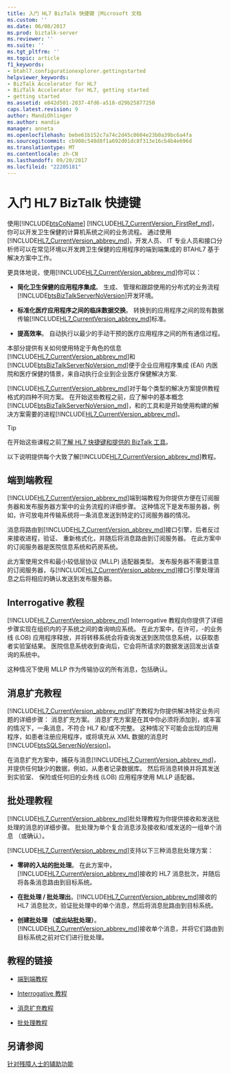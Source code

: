 ```yaml
---
title: 入门 HL7 BizTalk 快捷键 |Microsoft 文档
ms.custom: ''
ms.date: 06/08/2017
ms.prod: biztalk-server
ms.reviewer: ''
ms.suite: ''
ms.tgt_pltfrm: ''
ms.topic: article
f1_keywords:
- btahl7.configurationexplorer.gettingstarted
helpviewer_keywords:
- BizTalk Accelerator for HL7
- BizTalk Accelerator for HL7, getting started
- getting started
ms.assetid: e842d501-2037-4fd6-a518-d29b25877250
caps.latest.revision: 9
author: MandiOhlinger
ms.author: mandia
manager: anneta
ms.openlocfilehash: bebe61b152c7a74c2d45c0604e23b0a39bc6a4fa
ms.sourcegitcommit: cb908c540d8f1a692d01dc8f313e16cb4b4e696d
ms.translationtype: MT
ms.contentlocale: zh-CN
ms.lasthandoff: 09/20/2017
ms.locfileid: "22205181"
---
```

# <a name="get-started-with-the-biztalk-accelerator-for-hl7"></a>入门 HL7 BizTalk 快捷键
使用[!INCLUDE[btsCoName](../../includes/btsconame-md.md)] [!INCLUDE[HL7_CurrentVersion_FirstRef_md](../../includes/hl7-currentversion-firstref-md.md)]，你可以开发卫生保健的计算机系统之间的业务流程。 通过使用[!INCLUDE[HL7_CurrentVersion_abbrev_md](../../includes/hl7-currentversion-abbrev-md.md)]，开发人员、 IT 专业人员和接口分析师可以在常见环境以开发跨卫生保健的应用程序的端到端集成的 BTAHL7 基于解决方案中工作。  
  
 更具体地说，使用[!INCLUDE[HL7_CurrentVersion_abbrev_md](../../includes/hl7-currentversion-abbrev-md.md)]你可以：  
  
-   **简化卫生保健的应用程序集成**。 生成、 管理和跟踪使用的分布式的业务流程[!INCLUDE[btsBizTalkServerNoVersion](../../includes/btsbiztalkservernoversion-md.md)]开发环境。  
  
-   **标准化医疗应用程序之间的临床数据交换**。 转换到的应用程序之间的现有数据传输[!INCLUDE[HL7_CurrentVersion_abbrev_md](../../includes/hl7-currentversion-abbrev-md.md)]标准。  
  
-   **提高效率**。 自动执行以最少的手动干预的医疗应用程序之间的所有通信过程。  

本部分提供有关如何使用特定于角色的信息[!INCLUDE[HL7_CurrentVersion_abbrev_md](../../includes/hl7-currentversion-abbrev-md.md)]和[!INCLUDE[btsBizTalkServerNoVersion_md](../../includes/btsbiztalkservernoversion-md.md)]便于企业应用程序集成 (EAI) 内医院和医疗保健的情景，来自动执行企业到企业医疗保健解决方案.  
  
[!INCLUDE[HL7_CurrentVersion_abbrev_md](../../includes/hl7-currentversion-abbrev-md.md)]对于每个类型的解决方案提供教程格式的四种不同方案。 在开始这些教程之前，应了解中的基本概念[!INCLUDE[btsBizTalkServerNoVersion_md](../../includes/btsbiztalkservernoversion-md.md)]，和的工具和是开始使用构建的解决方案需要的进程[!INCLUDE[HL7_CurrentVersion_abbrev_md](../../includes/hl7-currentversion-abbrev-md.md)]。  

> [!TIP] 
> 在开始这些课程之前[了解 HL7 快捷键和提供的 BizTalk 工具](../../adapters-and-accelerators/accelerator-hl7/learn-the-hl7-accelerator-and-the-biztalk-tools-available.md)。  
  
 以下说明提供每个大致了解[!INCLUDE[HL7_CurrentVersion_abbrev_md](../../includes/hl7-currentversion-abbrev-md.md)]教程。  
  
## <a name="end-to-end-tutorial"></a>端到端教程  
 [!INCLUDE[HL7_CurrentVersion_abbrev_md](../../includes/hl7-currentversion-abbrev-md.md)]端到端教程为你提供方便在订阅服务器和发布服务器方案中的业务流程的详细步骤。 这种情况下是发布服务器，例如，许可放电并传输系统将一条消息发送到特定的订阅服务器的情况。  
  
 消息将路由到[!INCLUDE[HL7_CurrentVersion_abbrev_md](../../includes/hl7-currentversion-abbrev-md.md)]接口引擎，后者反过来接收进程，验证、 重新格式化，并随后将消息路由到订阅服务器。 在此方案中的订阅服务器是医院信息系统和药房系统。  
  
 此方案使用文件和最小较低层协议 (MLLP) 适配器类型。 发布服务器不需要注意的订阅服务器，与[!INCLUDE[HL7_CurrentVersion_abbrev_md](../../includes/hl7-currentversion-abbrev-md.md)]接口引擎处理消息之后将相应的确认发送到发布服务器。  
  
## <a name="interrogative-tutorial"></a>Interrogative 教程  
 [!INCLUDE[HL7_CurrentVersion_abbrev_md](../../includes/hl7-currentversion-abbrev-md.md)] Interrogative 教程向你提供了详细步骤实现在组织内的子系统之间的查询响应系统。 在此方案中，在许可，-的业务线 (LOB) 应用程序释放，并将转移系统会将查询发送到医院信息系统，以获取患者实验室结果。 医院信息系统收到查询后，它会将所请求的数据发送回发出该查询的系统中。  
  
 这种情况下使用 MLLP 作为传输协议的所有消息，包括确认。  
  
## <a name="message-enrichment-tutorial"></a>消息扩充教程  
 [!INCLUDE[HL7_CurrentVersion_abbrev_md](../../includes/hl7-currentversion-abbrev-md.md)]扩充教程为你提供解决特定业务问题的详细步骤： 消息扩充方案。 消息扩充方案是在其中你必须将添加到，或丰富的情况下，一条消息，不符合 HL7 和/或不完整。 这种情况下可能会出现的应用程序，如患者注册应用程序，或将填充从 XML 数据的消息时[!INCLUDE[btsSQLServerNoVersion](../../includes/btssqlservernoversion-md.md)]。  
  
 在消息扩充方案中，捕获与消息[!INCLUDE[HL7_CurrentVersion_abbrev_md](../../includes/hl7-currentversion-abbrev-md.md)]，并提供任何缺少的数据，例如，从患者记录数据库。 然后将消息转换并将其发送到实验室、 保险或任何旧的业务线 (LOB) 应用程序使用 MLLP 适配器。  
  
## <a name="batching-tutorial"></a>批处理教程  
 [!INCLUDE[HL7_CurrentVersion_abbrev_md](../../includes/hl7-currentversion-abbrev-md.md)]批处理教程为你提供接收和发送批处理的消息的详细步骤。 批处理为单个复合消息涉及接收和/或发送的一组单个消息 （或确认）。  
  
[!INCLUDE[HL7_CurrentVersion_abbrev_md](../../includes/hl7-currentversion-abbrev-md.md)]支持以下三种消息批处理方案：  
  
-   **零碎的入站的批处理**。 在此方案中，[!INCLUDE[HL7_CurrentVersion_abbrev_md](../../includes/hl7-currentversion-abbrev-md.md)]接收的 HL7 消息批次，并随后将各条消息路由到目标系统。  
  
-   **在批处理 / 批处理出**。[!INCLUDE[HL7_CurrentVersion_abbrev_md](../../includes/hl7-currentversion-abbrev-md.md)]接收的 HL7 消息批次，验证批处理中的单个消息，然后将消息批路由到目标系统。  
  
-   **创建批处理 （或出站批处理）**。 [!INCLUDE[HL7_CurrentVersion_abbrev_md](../../includes/hl7-currentversion-abbrev-md.md)]接收单个消息，并将它们路由到目标系统之前对它们进行批处理。  
  
## <a name="tutorial-links"></a>教程的链接  
  
-   [端到端教程](../../adapters-and-accelerators/accelerator-hl7/end-to-end-tutorial1.md)  
  
-   [Interrogative 教程](../../adapters-and-accelerators/accelerator-hl7/interrogative-tutorial.md)  
  
-   [消息扩充教程](../../adapters-and-accelerators/accelerator-hl7/message-enrichment-tutorial.md)  
  
-   [批处理教程](../../adapters-and-accelerators/accelerator-hl7/batching-tutorial.md)
  
## <a name="see-also"></a>另请参阅
  
[针对残障人士的辅助功能](../../adapters-and-accelerators/accelerator-hl7/accessibility-for-people-with-disabilities5.md)